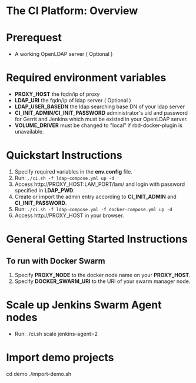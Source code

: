 # The CI Platform: Overview

# Prerequest

- A working OpenLDAP server ( Optional )

# Required environment variables

- **PROXY_HOST** the fqdn/ip of proxy
- **LDAP_URI** the fqdn/ip of ldap server ( Optional )
- **LDAP_USER_BASEDN** the ldap searching base DN of your ldap server
- **CI_INIT_ADMIN/CI_INIT_PASSWORD** administrator's uid and password for Gerrit and Jenkins which must be existed in your OpenLDAP server.
- **VOLUME_DRIVER** must be changed to "local" if rbd-docker-plugin is unavailable.

# Quickstart Instructions

1. Specify required variables in the **env.config** file.
1. Run: `./ci.sh -f ldap-compose.yml up -d`
1. Access http://PROXY_HOST:LAM_PORT/lam/ and login with password specified in **LDAP_PWD**.
1. Create or import the admin entry according to **CI_INIT_ADMIN** and **CI_INIT_PASSWORD**.
1. Run: `./ci.sh -f ldap-compose.yml -f docker-compose.yml up -d`
1. Access http://PROXY_HOST in your browser.

# General Getting Started Instructions

## To run with Docker Swarm

1. Specify **PROXY_NODE** to the docker node name on your **PROXY_HOST**.
1. Specify **DOCKER_SWARM_URI** to the URI of your swarm manager node.

# Scale up Jenkins Swarm Agent nodes

- Run: ./ci.sh scale jenkins-agent=2

# Import demo projects

  cd demo
  ./import-demo.sh

